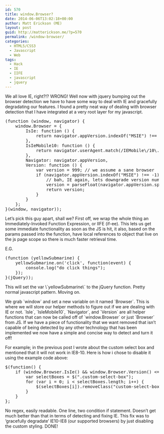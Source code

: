 ```yaml
---
id: 570
title: window.Browser?
date: 2014-06-06T13:02:18+00:00
author: Matt Erickson (ME)
layout: post
guid: http://matterickson.me/?p=570
permalink: /window-browser/
categories:
  - HTML5/CSS3
  - Javascript
  - Web
tags:
  - Hack
  - IE
  - IIFE
  - javascript
  - jquery
---
```

We all love IE, right?!? WRONG! Well now with jquery bumping out the browser detection we have to have some way to deal with IE and gracefully degradating our features. I found a pretty neat way of dealing with browser detection that I have integrated at a very root layer for my javascript. 

<pre class="brush: jscript; title: ; notranslate" title="">(function (window, navigator) {
    window.Browser = {
        IsIe: function () {
            return navigator.appVersion.indexOf("MSIE") !== -1;
        },
        IsIeMobile10: function () {
            return navigator.userAgent.match(/IEMobile\/10\.0/);
        },
        Navigator: navigator.appVersion,
        Version: function () {
            var version = 999; // we assume a sane browser
            if (navigator.appVersion.indexOf("MSIE") !== -1) {
                // bah, IE again, lets downgrade version number
                version = parseFloat(navigator.appVersion.split("MSIE")[1]);
                return version;
            }
        }
    };
}(window, navigator));
</pre> Let&#8217;s pick this guy apart, shall we? First off, we wrap the whole thing an Immediately-Invoked Function Expression, or IIFE (if-ee). This lets us get some immediate functionality as soon as the JS is hit, it also, based on the params passed into the function, have local references to object that live on the js page scope so there is much faster retrieval time. 


  
E.G.
  


<pre class="brush: jscript; title: ; notranslate" title="">(function (yellowSubmarine) {
    yellowSubmarine.on('click', function(event) {
        console.log("do click things");
    });
}(jQuery));
</pre> This will set the var \`yellowSubmarine\` to the jQuery function. Pretty normal javascript pattern. Moving on.


  

  
We grab \`window\` and set a new variable on it named \`Browser\`. This is where we will store our helper methods to figure out if we are dealing with IE or not. \`IsIe\`, \`IsIeMobile10\`, \`Navigator\`, and \`Version\` are all helper functions that can now be called off of \`window.Browser\` or just \`Browser\` from JS. If we have a piece of functionality that we want removed that isn&#8217;t capable of being detected by any other technology that has been implemented we now have a simple and concise way to detect and turn it off!
  

  
For example; in the previous post I wrote about the custom select box and mentioned that it will not work in IE8-10. Here is how i chose to disable it using the example code above: 

<pre class="brush: jscript; title: ; notranslate" title="">$(function() {
    if (window.Browser.IsIe() && window.Browser.Version() &lt;= 10) {
        var selectBoxes = $(".custom-select-box");
        for (var i = 0; i &lt; selectBoxes.length; i++) {
            $(selectBoxes[i]).removeClass("custom-select-box full-width").attr("style", "width:100%").find("select").removeClass("form-control").attr("style", "width:100%");
        }
    }
};
</pre> No regex, easily readable. One line, two condition if statement. Doesn&#8217;t get much better than that in terms of detecting and fixing IE. This fix was to &#8216;gracefully degradate&#8217; IE10-IE8 (our supported browsers) by just disabling the custom styling. DONE!